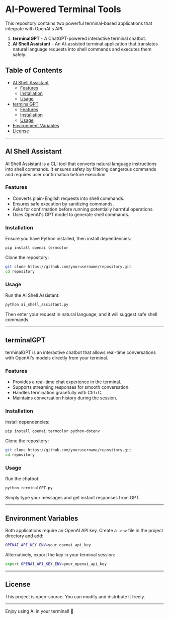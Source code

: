 
# AI-Powered Terminal Tools

This repository contains two powerful terminal-based applications that integrate with OpenAI's API:

1. **terminalGPT** - A ChatGPT-powered interactive terminal chatbot.
2. **AI Shell Assistant** - An AI-assisted terminal application that translates natural language requests into shell commands and executes them safely.

## Table of Contents
- [AI Shell Assistant](#ai-shell-assistant)
  - [Features](#features)
  - [Installation](#installation)
  - [Usage](#usage)
- [terminalGPT](#terminalgpt)
  - [Features](#features-1)
  - [Installation](#installation-1)
  - [Usage](#usage-1)
- [Environment Variables](#environment-variables)
- [License](#license)

---

## AI Shell Assistant

AI Shell Assistant is a CLI tool that converts natural language instructions into shell commands. It ensures safety by filtering dangerous commands and requires user confirmation before execution.

### Features
- Converts plain-English requests into shell commands.
- Ensures safe execution by sanitizing commands.
- Asks for confirmation before running potentially harmful operations.
- Uses OpenAI's GPT model to generate shell commands.

### Installation
Ensure you have Python installed, then install dependencies:

```sh
pip install openai termcolor
```

Clone the repository:

```sh
git clone https://github.com/yourusername/repository.git
cd repository
```

### Usage
Run the AI Shell Assistant:

```sh
python ai_shell_assistant.py
```

Then enter your request in natural language, and it will suggest safe shell commands.

---

## terminalGPT

terminalGPT is an interactive chatbot that allows real-time conversations with OpenAI's models directly from your terminal.

### Features
- Provides a real-time chat experience in the terminal.
- Supports streaming responses for smooth conversation.
- Handles termination gracefully with Ctrl+C.
- Maintains conversation history during the session.

### Installation
Install dependencies:

```sh
pip install openai termcolor python-dotenv
```

Clone the repository:

```sh
git clone https://github.com/yourusername/repository.git
cd repository
```

### Usage
Run the chatbot:

```sh
python terminalGPT.py
```

Simply type your messages and get instant responses from GPT.

---

## Environment Variables

Both applications require an OpenAI API key. Create a `.env` file in the project directory and add:

```sh
OPENAI_API_KEY_ENV=your_openai_api_key
```

Alternatively, export the key in your terminal session:

```sh
export OPENAI_API_KEY_ENV=your_openai_api_key
```

---

## License
This project is open-source. You can modify and distribute it freely.

---

Enjoy using AI in your terminal! 🚀